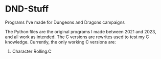 # DND-Stuff
Programs I've made for Dungeons and Dragons campaigns

The Python files are the original programs I made between 2021 and 2023, and all work as intended. The C versions are rewrites used to test my C knowledge. Currently, the only working C versions are:
  1. Character Rolling.C
